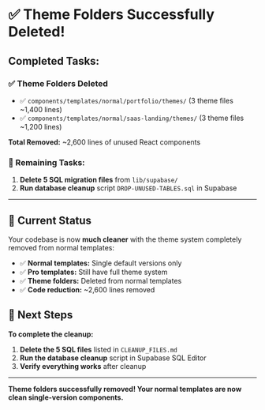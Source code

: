 # ✅ Theme Folders Successfully Deleted!

## Completed Tasks:

### ✅ Theme Folders Deleted
- ✅ `components/templates/normal/portfolio/themes/` (3 theme files ~1,400 lines)
- ✅ `components/templates/normal/saas-landing/themes/` (3 theme files ~1,200 lines)

**Total Removed:** ~2,600 lines of unused React components

### 🔄 Remaining Tasks:
1. **Delete 5 SQL migration files** from `lib/supabase/`
2. **Run database cleanup** script `DROP-UNUSED-TABLES.sql` in Supabase

---

## 🎯 Current Status

Your codebase is now **much cleaner** with the theme system completely removed from normal templates:

- ✅ **Normal templates:** Single default versions only
- ✅ **Pro templates:** Still have full theme system
- ✅ **Theme folders:** Deleted from normal templates
- ✅ **Code reduction:** ~2,600 lines removed

## 📝 Next Steps

**To complete the cleanup:**

1. **Delete the 5 SQL files** listed in `CLEANUP_FILES.md`
2. **Run the database cleanup** script in Supabase SQL Editor
3. **Verify everything works** after cleanup

---

**Theme folders successfully removed! Your normal templates are now clean single-version components.**

